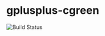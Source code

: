 # gplusplus-cgreen

![Build Status](https://travis-ci.org/cyber-dojo-languages/gplusplus-cgreen.svg?branch=master)